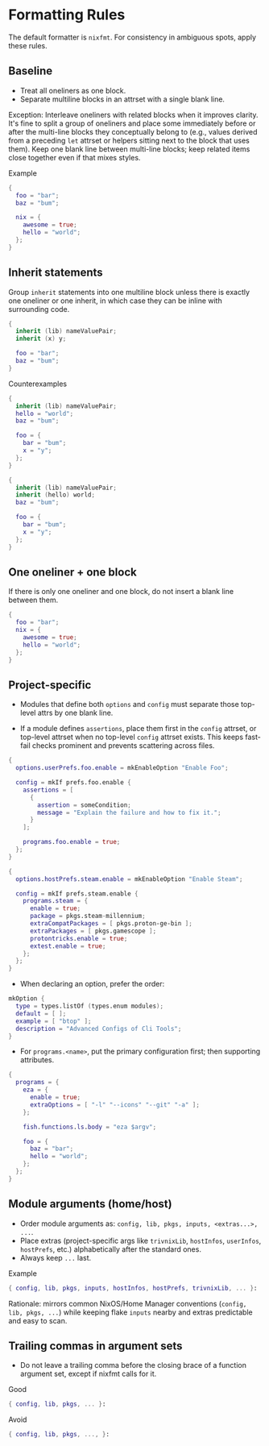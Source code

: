# Formatting Rules

The default formatter is `nixfmt`. For consistency in ambiguous spots, apply these rules.

## Baseline

- Treat all oneliners as one block.
- Separate multiline blocks in an attrset with a single blank line.

Exception: Interleave oneliners with related blocks when it improves clarity. It's fine to split a group of oneliners and place some immediately before or after the multi-line blocks they conceptually belong to (e.g., values derived from a preceding `let` attrset or helpers sitting next to the block that uses them). Keep one blank line between multi-line blocks; keep related items close together even if that mixes styles.

Example

```nix
{
  foo = "bar";
  baz = "bum";

  nix = {
    awesome = true;
    hello = "world";
  };
}
```

## Inherit statements

Group `inherit` statements into one multiline block unless there is exactly one oneliner or one inherit, in which case they can be inline with surrounding code.

```nix
{
  inherit (lib) nameValuePair;
  inherit (x) y;

  foo = "bar";
  baz = "bum";
}
```

Counterexamples

```nix
{
  inherit (lib) nameValuePair;
  hello = "world";
  baz = "bum";

  foo = {
    bar = "bum";
    x = "y";
  };
}
```

```nix
{
  inherit (lib) nameValuePair;
  inherit (hello) world;
  baz = "bum";

  foo = {
    bar = "bum";
    x = "y";
  };
}
```

## One oneliner + one block

If there is only one oneliner and one block, do not insert a blank line between them.

```nix
{
  foo = "bar";
  nix = {
    awesome = true;
    hello = "world";
  };
}
```

## Project-specific

- Modules that define both `options` and `config` must separate those top-level attrs by one blank line.

- If a module defines `assertions`, place them first in the `config` attrset, or top-level attrset when no top-level `config` attrset exists. This keeps fast-fail checks prominent and prevents scattering across files.

```nix
{
  options.userPrefs.foo.enable = mkEnableOption "Enable Foo";

  config = mkIf prefs.foo.enable {
    assertions = [
      {
        assertion = someCondition;
        message = "Explain the failure and how to fix it.";
      }
    ];

    programs.foo.enable = true;
  };
}
```

```nix
{
  options.hostPrefs.steam.enable = mkEnableOption "Enable Steam";

  config = mkIf prefs.steam.enable {
    programs.steam = {
      enable = true;
      package = pkgs.steam-millennium;
      extraCompatPackages = [ pkgs.proton-ge-bin ];
      extraPackages = [ pkgs.gamescope ];
      protontricks.enable = true;
      extest.enable = true;
    };
  };
}
```

- When declaring an option, prefer the order:

```nix
mkOption {
  type = types.listOf (types.enum modules);
  default = [ ];
  example = [ "btop" ];
  description = "Advanced Configs of Cli Tools";
}
```

- For `programs.<name>`, put the primary configuration first; then supporting attributes.

```nix
{
  programs = {
    eza = {
      enable = true;
      extraOptions = [ "-l" "--icons" "--git" "-a" ];
    };

    fish.functions.ls.body = "eza $argv";

    foo = {
      baz = "bar";
      hello = "world";
    };
  };
}
```

## Module arguments (home/host)

- Order module arguments as: `config, lib, pkgs, inputs, <extras...>, ...`.
- Place extras (project-specific args like `trivnixLib`, `hostInfos`, `userInfos`, `hostPrefs`, etc.) alphabetically after the standard ones.
- Always keep `...` last.

Example

```nix
{ config, lib, pkgs, inputs, hostInfos, hostPrefs, trivnixLib, ... }:
```

Rationale: mirrors common NixOS/Home Manager conventions (`config, lib, pkgs, ...`) while keeping flake `inputs` nearby and extras predictable and easy to scan.

## Trailing commas in argument sets

- Do not leave a trailing comma before the closing brace of a function argument set, except if nixfmt calls for it.

Good

```nix
{ config, lib, pkgs, ... }:
```

Avoid

```nix
{ config, lib, pkgs, ..., }:
```
